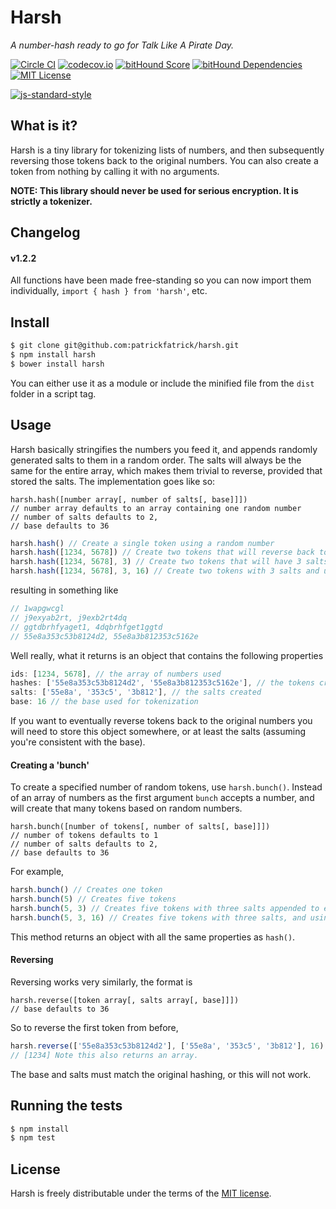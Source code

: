 # Harsh

_A number-hash ready to go for Talk Like A Pirate Day._

[![Circle CI](https://circleci.com/gh/patrickfatrick/harsh.svg?style=shield)](https://circleci.com/gh/patrickfatrick/harsh)
[![codecov.io](https://codecov.io/github/patrickfatrick/harsh/coverage.svg?branch=master)](https://codecov.io/github/patrickfatrick/harsh?branch=master)
[![bitHound Score](https://www.bithound.io/github/patrickfatrick/harsh/badges/score.svg)](https://www.bithound.io/github/patrickfatrick/harsh)
[![bitHound Dependencies](https://www.bithound.io/github/patrickfatrick/harsh/badges/dependencies.svg)](https://www.bithound.io/github/patrickfatrick/harsh/master/dependencies/npm)
[![MIT License][license-image]][license-url]

[![js-standard-style](https://cdn.rawgit.com/feross/standard/master/badge.svg)](https://github.com/feross/standard)

## What is it?

Harsh is a tiny library for tokenizing lists of numbers, and then subsequently reversing those tokens back to the original numbers. You can also create a token from nothing by calling it with no arguments.

**NOTE: This library should never be used for serious encryption. It is strictly a tokenizer.**

## Changelog

#### v1.2.2

All functions have been made free-standing so you can now import them individually, `import { hash } from 'harsh'`, etc.

## Install

```bash
$ git clone git@github.com:patrickfatrick/harsh.git
$ npm install harsh
$ bower install harsh
```

You can either use it as a module or include the minified file from the `dist` folder in a script tag.

## Usage

Harsh basically stringifies the numbers you feed it, and appends randomly generated salts to them in a random order. The salts will always be the same for the entire array, which makes them trivial to reverse, provided that stored the salts. The implementation goes like so:

```
harsh.hash([number array[, number of salts[, base]]])
// number array defaults to an array containing one random number
// number of salts defaults to 2,
// base defaults to 36
```

```javascript
harsh.hash() // Create a single token using a random number
harsh.hash([1234, 5678]) // Create two tokens that will reverse back to 1234 and 5678
harsh.hash([1234, 5678], 3) // Create two tokens that will have 3 salts appended to them
harsh.hash([1234, 5678], 3, 16) // Create two tokens with 3 salts and using base-16 (hexadecimal)
```

resulting in something like

```javascript
// 1wapgwcgl
// j9exyab2rt, j9exb2rt4dq
// ggtdbrhfyaget1, 4dqbrhfget1ggtd
// 55e8a353c53b8124d2, 55e8a3b812353c5162e
```

Well really, what it returns is an object that contains the following properties

```javascript
ids: [1234, 5678], // the array of numbers used
hashes: ['55e8a353c53b8124d2', '55e8a3b812353c5162e'], // the tokens created
salts: ['55e8a', '353c5', '3b812'], // the salts created
base: 16 // the base used for tokenization
```

If you want to eventually reverse tokens back to the original numbers you will need to store this object somewhere, or at least the salts (assuming you're consistent with the base).

#### Creating a 'bunch'

To create a specified number of random tokens, use `harsh.bunch()`. Instead of an array of numbers as the first argument `bunch` accepts a number, and will create that many tokens based on random numbers.

```
harsh.bunch([number of tokens[, number of salts[, base]]])
// number of tokens defaults to 1
// number of salts defaults to 2,
// base defaults to 36
```

For example,

```javascript
harsh.bunch() // Creates one token
harsh.bunch(5) // Creates five tokens
harsh.bunch(5, 3) // Creates five tokens with three salts appended to each one
harsh.bunch(5, 3, 16) // Creates five tokens with three salts, and using base-16 (hexadecimal)
```

This method returns an object with all the same properties as `hash()`.

#### Reversing

Reversing works very similarly, the format is

```
harsh.reverse([token array[, salts array[, base]]])
// base defaults to 36
```

So to reverse the first token from before, 

```javascript
harsh.reverse(['55e8a353c53b8124d2'], ['55e8a', '353c5', '3b812'], 16)
// [1234] Note this also returns an array.
```

The base and salts must match the original hashing, or this will not work.

## Running the tests

```bash
$ npm install
$ npm test
```

## License

Harsh is freely distributable under the terms of the [MIT license](./LICENSE).

[license-image]: http://img.shields.io/badge/license-MIT-blue.svg?style=flat
[license-url]: LICENSE